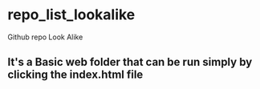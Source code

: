 # repo_list_lookalike
 Github repo Look Alike
## It's a Basic web folder that can be run simply by clicking the index.html file
